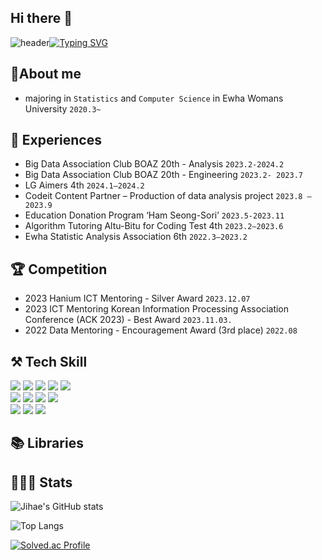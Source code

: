 ## Hi there 👋

![header](https://capsule-render.vercel.app/api?type=waving&color=6994CDEE&text=&animation=twinkling&height=80)[![Typing SVG](https://readme-typing-svg.demolab.com?font=Alkatra&weight=500&size=50&duration=3500&pause=3&color=6994CDEE&center=true&vCenter=false&multiline=true&repeat=true&width=1000&height=100&lines=Welcome+to+Jihae's+GitHub)](https://git.io/typing-svg)

## 🔎About me
- majoring in `Statistics` and `Computer Science` in Ewha Womans University `2020.3~`


## 💫 Experiences
- Big Data Association Club BOAZ 20th - Analysis `2023.2-2024.2`
- Big Data Association Club BOAZ 20th - Engineering `2023.2- 2023.7`
- LG Aimers 4th `2024.1–2024.2`
- Codeit Content Partner – Production of data analysis project `2023.8 – 2023.9`
- Education Donation Program ‘Ham Seong-Sori’ `2023.5-2023.11`
- Algorithm Tutoring Altu-Bitu for Coding Test 4th `2023.2–2023.6`
- Ewha Statistic Analysis Association 6th `2022.3–2023.2`


## 🏆 Competition
- 2023 Hanium ICT Mentoring - Silver Award `2023.12.07`
- 2023 ICT Mentoring Korean Information Processing Association Conference (ACK 2023) - Best Award `2023.11.03.`
- 2022 Data Mentoring - Encouragement Award (3rd place) `2022.08`


## ⚒️ Tech Skill
<div>
  <img src="https://img.shields.io/badge/python-3776AB?style=flat-square&logo=python&logoColor=white" />
  <img src="https://camo.githubusercontent.com/3acadaf5a91db3ba62ecec43442fa48846887424125ad1f054a52509148fdc92/68747470733a2f2f696d672e736869656c64732e696f2f62616467652f522d3237364443332e7376673f267374796c653d666c61742d737175617265266c6f676f3d52266c6f676f436f6c6f723d7768697465" />
  <img src="https://camo.githubusercontent.com/e30246046db4f0638b10cae856169860bf56fc220992070eafdccef804686add/68747470733a2f2f696d672e736869656c64732e696f2f62616467652f432d4138423943432e7376673f267374796c653d666c61742d737175617265266c6f676f3d43266c6f676f436f6c6f723d7768697465" />
  <img src="https://camo.githubusercontent.com/7b2697eaf5aef4fe47fecd7e8e321e70e4adc2827247acc811e1eef22e20521b/68747470733a2f2f696d672e736869656c64732e696f2f62616467652f432b2b2d3030353939432e7376673f267374796c653d666c61742d737175617265266c6f676f3d432b2b266c6f676f436f6c6f723d7768697465" />
  <img src="https://camo.githubusercontent.com/fb4ba960bfd6fe48ddd1891995113b82b2794c9eed4b83fd875762101c1120a3/68747470733a2f2f696d672e736869656c64732e696f2f62616467652f4a4156412d3030373339362e7376673f7374796c653d666c61742d737175617265266c6f676f3d6a617661266c6f676f436f6c6f723d7768697465" /><br>


  <img src="https://img.shields.io/badge/html5-E34F26?style=flat-square&logo=html&logoColor=white"> 
  <img src="https://img.shields.io/badge/css-1572B6?style=flat-square&logo=css3&logoColor=white"> 
  <img src="https://img.shields.io/badge/javascript-F7DF1E?style=flat-square&logo=javascript&logoColor=black"> 
  <img src="https://img.shields.io/badge/flask-000000?style=for-the-badge&logo=flask&logoColor=white"><br>


   <img src="https://img.shields.io/badge/mysql-4479A1?style=for-the-badge&logo=mysql&logoColor=white"> 
  <img src="https://img.shields.io/badge/firebase-FFCA28?style=for-the-badge&logo=firebase&logoColor=white">
  <img src="https://img.shields.io/badge/Amazon AWS-232F3E?style=for-the-badge&logo=amazon aws&logoColor=white">

</div>

## 📚 Libraries


## 👩🏻‍💻 Stats
![Jihae's GitHub stats](https://github-readme-stats.vercel.app/api?username=dahlia52&include_all_commits=true&count_private=true&show_icons=true&theme=radical)

![Top Langs](https://github-readme-stats.vercel.app/api/top-langs/?username=dahlia52&layout=compact)

[![Solved.ac Profile](http://mazassumnida.wtf/api/v2/generate_badge?boj=judy2001)](https://solved.ac/judy2001/)
